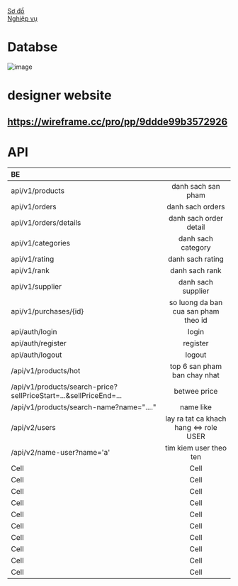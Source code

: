  [Sơ đồ](https://drive.google.com/file/d/1Yki64n6TMSo8okWkGDuSFVgBloIOi-tk/view?usp=sharing)  
[Nghiệp vụ ](https://docs.google.com/document/d/1qaEZMkNMW1ft19tqEUDYf-WpMxPmTh-fkmiADVypDK4/edit?usp=sharing)

# Databse 
![image](https://raw.githubusercontent.com/ThuHang14/KITS2022_G3/main/ERD_G3.JPG)

# designer website
https://wireframe.cc/pro/pp/9ddde99b3572926
------
# API
| BE |  |   
|:-------|:------:|
|  api/v1/products  |  danh sach san pham   | 
|  api/v1/orders  |  danh sach orders  |  
|  api/v1/orders/details  |  danh sach order detail  | 
|  api/v1/categories  |  danh sach category  |  
|  api/v1/rating  |  danh sach rating  | 
|  api/v1/rank  |  danh sach rank  |  
|  api/v1/supplier  |  danh sach supplier  | 
|  api/v1/purchases/{id}  |  so luong da ban cua san pham theo id  |  
|  api/auth/login  |  login  | 
|  api/auth/register  |  register  |  
|  api/auth/logout  |  logout  | 
| /api/v1/products/hot  |  top 6 san pham ban chay nhat  |  
|  /api/v1/products/search-price?sellPriceStart=...&sellPriceEnd=...  |  betwee price   | 
|  /api/v1/products/search-name?name="...."  |  name like  |  
|  /api/v2/users  |  lay ra tat ca khach hang <=> role USER  | 
|  /api/v2/name-user?name='a'  |  tim kiem user theo ten   |  
|  Cell  |  Cell  | 
|  Cell  |  Cell  |  
|  Cell  |  Cell  | 
|  Cell  |  Cell  |  
|  Cell  |  Cell  | 
|  Cell  |  Cell  |  
|  Cell  |  Cell  | 
|  Cell  |  Cell  |  
|  Cell  |  Cell  | 
|  Cell  |  Cell  |  


